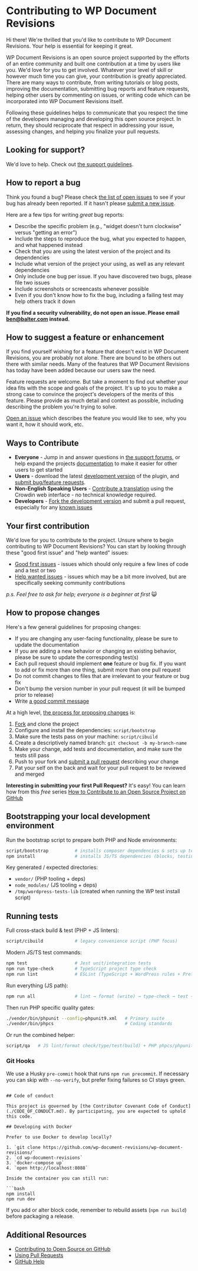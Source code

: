 # Contributing to WP Document Revisions

Hi there! We're thrilled that you'd like to contribute to WP Document Revisions. Your help is essential for keeping it great.

WP Document Revisions is an open source project supported by the efforts of an entire community and built one contribution at a time by users like you. We'd love for you to get involved. Whatever your level of skill or however much time you can give, your contribution is greatly appreciated. There are many ways to contribute, from writing tutorials or blog posts, improving the documentation, submitting bug reports and feature requests, helping other users by commenting on issues, or writing code which can be incorporated into WP Document Revisions itself.

Following these guidelines helps to communicate that you respect the time of the developers managing and developing this open source project. In return, they should reciprocate that respect in addressing your issue, assessing changes, and helping you finalize your pull requests.

## Looking for support?

We'd love to help. Check out [the support guidelines](./SUPPORT.md).

## How to report a bug

Think you found a bug? Please check [the list of open issues](https://github.com/wp-document-revisions/wp-document-revisions/issues) to see if your bug has already been reported. If it hasn't please [submit a new issue](https://github.com/wp-document-revisions/wp-document-revisions/issues/new).

Here are a few tips for writing _great_ bug reports:

- Describe the specific problem (e.g., "widget doesn't turn clockwise" versus "getting an error")
- Include the steps to reproduce the bug, what you expected to happen, and what happened instead
- Check that you are using the latest version of the project and its dependencies
- Include what version of the project your using, as well as any relevant dependencies
- Only include one bug per issue. If you have discovered two bugs, please file two issues
- Include screenshots or screencasts whenever possible
- Even if you don't know how to fix the bug, including a failing test may help others track it down

**If you find a security vulnerability, do not open an issue. Please email ben@balter.com instead.**

## How to suggest a feature or enhancement

If you find yourself wishing for a feature that doesn't exist in WP Document Revisions, you are probably not alone. There are bound to be others out there with similar needs. Many of the features that WP Document Revisions has today have been added because our users saw the need.

Feature requests are welcome. But take a moment to find out whether your idea fits with the scope and goals of the project. It's up to you to make a strong case to convince the project's developers of the merits of this feature. Please provide as much detail and context as possible, including describing the problem you're trying to solve.

[Open an issue](https://github.com/wp-document-revisions/wp-document-revisions/issues/new) which describes the feature you would like to see, why you want it, how it should work, etc.

## Ways to Contribute

- **Everyone** - Jump in and answer questions in [the support forums](http://wordpress.org/support/plugin/wp-document-revisions), or help expand the projects [documentation](https://github.com/wp-document-revisions/wp-document-revisions/tree/master/docs) to make it easier for other users to get started
- **Users** - download the latest [development version](https://github.com/wp-document-revisions/wp-document-revisions/) of the plugin, and [submit bug/feature requests](https://github.com/wp-document-revisions/wp-document-revisions/issues).
- **Non-English Speaking Users** - [Contribute a translation](https://crowdin.com/project/wordpress-document-revisions) using the Crowdin web interface - no technical knowledge required.
- **Developers** - [Fork the development version](https://github.com/wp-document-revisions/wp-document-revisions/) and submit a pull request, especially for any [known issues](https://github.com/wp-document-revisions/wp-document-revisions/issues?direction=desc&sort=created&state=open)

## Your first contribution

We'd love for you to contribute to the project. Unsure where to begin contributing to WP Document Revisions? You can start by looking through these "good first issue" and "help wanted" issues:

- [Good first issues](https://github.com/wp-document-revisions/wp-document-revisions/issues?q=is%3Aissue+is%3Aopen+label%3A%22good+first+issue%22) - issues which should only require a few lines of code and a test or two
- [Help wanted issues](https://github.com/wp-document-revisions/wp-document-revisions/issues?q=is%3Aissue+is%3Aopen+label%3A%22help+wanted%22) - issues which may be a bit more involved, but are specifically seeking community contributions

_p.s. Feel free to ask for help; everyone is a beginner at first_ :smiley_cat:

## How to propose changes

Here's a few general guidelines for proposing changes:

- If you are changing any user-facing functionality, please be sure to update the documentation
- If you are adding a new behavior or changing an existing behavior, please be sure to update the corresponding test(s)
- Each pull request should implement **one** feature or bug fix. If you want to add or fix more than one thing, submit more than one pull request
- Do not commit changes to files that are irrelevant to your feature or bug fix
- Don't bump the version number in your pull request (it will be bumped prior to release)
- Write [a good commit message](http://tbaggery.com/2008/04/19/a-note-about-git-commit-messages.html)

At a high level, [the process for proposing changes](https://guides.github.com/introduction/flow/) is:

1. [Fork](https://github.com/wp-document-revisions/wp-document-revisions/fork) and clone the project
2. Configure and install the dependencies: `script/bootstrap`
3. Make sure the tests pass on your machine: `script/cibuild`
4. Create a descriptively named branch: `git checkout -b my-branch-name`
5. Make your change, add tests and documentation, and make sure the tests still pass
6. Push to your fork and [submit a pull request](https://github.com/wp-document-revisions/wp-document-revisions/compare) describing your change
7. Pat your self on the back and wait for your pull request to be reviewed and merged

**Interesting in submitting your first Pull Request?** It's easy! You can learn how from this _free_ series [How to Contribute to an Open Source Project on GitHub](https://egghead.io/series/how-to-contribute-to-an-open-source-project-on-github)

## Bootstrapping your local development environment

Run the bootstrap script to prepare both PHP and Node environments:

```bash
script/bootstrap          # installs composer dependencies & sets up test scaffolding
npm install               # installs JS/TS dependencies (blocks, testing, build)
```

Key generated / expected directories:

- `vendor/` (PHP tooling + deps)
- `node_modules/` (JS tooling + deps)
- `/tmp/wordpress-tests-lib` (created when running the WP test install script)

## Running tests

Full cross‑stack build & test (PHP + JS linters):

```bash
script/cibuild            # legacy convenience script (PHP focus)
```

Modern JS/TS test commands:

```bash
npm test                  # Jest unit/integration tests
npm run type-check        # TypeScript project type check
npm run lint              # ESLint (TypeScript + WordPress rules + Prettier)
```

Run everything (JS path):

```bash
npm run all               # lint → format (write) → type-check → test → build
```

Then run PHP specific quality gates:

```bash
./vendor/bin/phpunit --config=phpunit9.xml   # Primary suite
./vendor/bin/phpcs                           # Coding standards

```

Or run the combined helper:

```bash
script/qa   # JS lint/format check/type/test(build) + PHP phpcs/phpunit
```

### Git Hooks

We use a Husky `pre-commit` hook that runs `npm run precommit`. If necessary you can skip with `--no-verify`, but prefer fixing failures so CI stays green.

````

## Code of conduct

This project is governed by [the Contributor Covenant Code of Conduct](./CODE_OF_CONDUCT.md). By participating, you are expected to uphold this code.

## Developing with Docker

Prefer to use Docker to develop locally?

1. `git clone https://github.com/wp-document-revisions/wp-document-revisions/`
2. `cd wp-document-revisions`
3. `docker-compose up`
4. `open http://localhost:8088`

Inside the container you can still run:

```bash
npm install
npm run dev
````

If you add or alter block code, remember to rebuild assets (`npm run build`) before packaging a release.

## Additional Resources

- [Contributing to Open Source on GitHub](https://guides.github.com/activities/contributing-to-open-source/)
- [Using Pull Requests](https://help.github.com/articles/using-pull-requests/)
- [GitHub Help](https://help.github.com)
